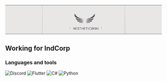 ![Header](https://github.com/inddev-page/inddev-page/blob/main/Untitled%20(1).png)


## Working for IndCorp

### Languages and tools
![Discord](https://img.shields.io/badge/-Discord-090909?style=for-the-badge&logo=discord&logoColor=FFFFFF)
![Flutter](https://img.shields.io/badge/-Flutter-090909?style=for-the-badge&logo=flutter&logoColor=39CBFD)
![C#](https://img.shields.io/badge/-CSHARP-090909?style=for-the-badge&logo=CSharp&logoColor=8C00EB)
![Python](https://img.shields.io/badge/-Python-090909?style=for-the-badge&logo=python&logoColor=FA8D46)
